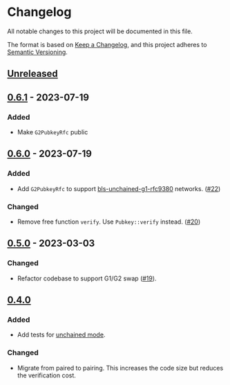 # Changelog

All notable changes to this project will be documented in this file.

The format is based on [Keep a Changelog](https://keepachangelog.com/en/1.0.0/),
and this project adheres to [Semantic Versioning](https://semver.org/spec/v2.0.0.html).

## [Unreleased]

## [0.6.1] - 2023-07-19

### Added

- Make `G2PubkeyRfc` public

## [0.6.0] - 2023-07-19

### Added

- Add `G2PubkeyRfc` to support [bls-unchained-g1-rfc9380](https://github.com/drand/drand/pull/1249) networks. ([#22])

[#22]: https://github.com/noislabs/drand-verify/pull/22

### Changed

- Remove free function `verify`. Use `Pubkey::verify` instead. ([#20])

[#20]: https://github.com/noislabs/drand-verify/issues/20

## [0.5.0] - 2023-03-03

### Changed

- Refactor codebase to support G1/G2 swap ([#19]).

[#19]: https://github.com/noislabs/drand-verify/pull/19

## [0.4.0]

### Added

- Add tests for [unchained mode](https://drand.love/blog/2022/02/21/multi-frequency-support-and-timelock-encryption-capabilities/).

### Changed

- Migrate from paired to pairing.
  This increases the code size but reduces the verification cost.

[unreleased]: https://github.com/noislabs/drand-verify/compare/v0.6.1...HEAD
[0.6.1]: https://github.com/noislabs/drand-verify/compare/v0.6.0...v0.6.1
[0.6.0]: https://github.com/noislabs/drand-verify/compare/v0.5.0...v0.6.0
[0.5.0]: https://github.com/noislabs/drand-verify/compare/v0.4.0...v0.5.0
[0.4.0]: https://github.com/noislabs/drand-verify/compare/v0.3.0...v0.4.0
